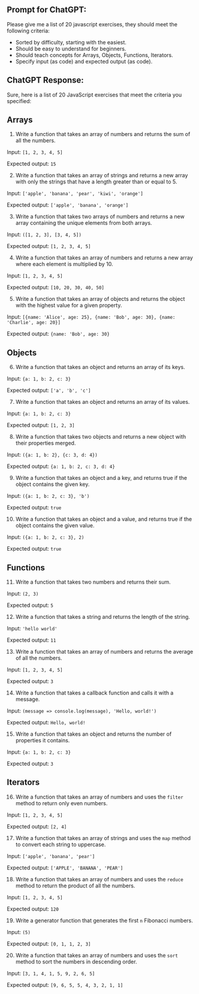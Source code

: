 ## Prompt for ChatGPT:

Please give me a list of 20 javascript exercises, they should meet the following criteria:
- Sorted by difficulty, starting with the easiest.
- Should be easy to understand for beginners.
- Should teach concepts for Arrays, Objects, Functions, Iterators.
- Specify input (as code) and expected output (as code).

## ChatGPT Response:

Sure, here is a list of 20 JavaScript exercises that meet the criteria you specified:

## Arrays

1. Write a function that takes an array of numbers and returns the sum of all the numbers.

Input: `[1, 2, 3, 4, 5]`

Expected output: `15`


2. Write a function that takes an array of strings and returns a new array with only the strings that have a length greater than or equal to 5.

Input: `['apple', 'banana', 'pear', 'kiwi', 'orange']`

Expected output: `['apple', 'banana', 'orange']`


3. Write a function that takes two arrays of numbers and returns a new array containing the unique elements from both arrays.

Input: `([1, 2, 3], [3, 4, 5])`

Expected output: `[1, 2, 3, 4, 5]`


4. Write a function that takes an array of numbers and returns a new array where each element is multiplied by 10.

Input: `[1, 2, 3, 4, 5]`

Expected output: `[10, 20, 30, 40, 50]`


5. Write a function that takes an array of objects and returns the object with the highest value for a given property.

Input: `[{name: 'Alice', age: 25}, {name: 'Bob', age: 30}, {name: 'Charlie', age: 20}]`

Expected output: `{name: 'Bob', age: 30}`


## Objects

6. Write a function that takes an object and returns an array of its keys.

Input: `{a: 1, b: 2, c: 3}`

Expected output: `['a', 'b', 'c']`


7. Write a function that takes an object and returns an array of its values.

Input: `{a: 1, b: 2, c: 3}`

Expected output: `[1, 2, 3]`


8. Write a function that takes two objects and returns a new object with their properties merged.

Input: `({a: 1, b: 2}, {c: 3, d: 4})`

Expected output: `{a: 1, b: 2, c: 3, d: 4}`


9. Write a function that takes an object and a key, and returns true if the object contains the given key.

Input: `({a: 1, b: 2, c: 3}, 'b')`

Expected output: `true`


10. Write a function that takes an object and a value, and returns true if the object contains the given value.

Input: `({a: 1, b: 2, c: 3}, 2)`

Expected output: `true`


## Functions

11. Write a function that takes two numbers and returns their sum.

Input: `(2, 3)`

Expected output: `5`


12. Write a function that takes a string and returns the length of the string.

Input: `'hello world'`

Expected output: `11`


13. Write a function that takes an array of numbers and returns the average of all the numbers.

Input: `[1, 2, 3, 4, 5]`

Expected output: `3`


14. Write a function that takes a callback function and calls it with a message.

Input: `(message => console.log(message), 'Hello, world!')`

Expected output: `Hello, world!`


15. Write a function that takes an object and returns the number of properties it contains.

Input: `{a: 1, b: 2, c: 3}`

Expected output: `3`


## Iterators

16. Write a function that takes an array of numbers and uses the `filter` method to return only even numbers.

Input: `[1, 2, 3, 4, 5]`

Expected output: `[2, 4]`


17. Write a function that takes an array of strings and uses the `map` method to convert each string to uppercase.

Input: `['apple', 'banana', 'pear']`

Expected output: `['APPLE', 'BANANA', 'PEAR']`


18. Write a function that takes an array of numbers and uses the `reduce` method to return the product of all the numbers.

Input: `[1, 2, 3, 4, 5]`

Expected output: `120`


19. Write a generator function that generates the first `n` Fibonacci numbers.

Input: `(5)`

Expected output: `[0, 1, 1, 2, 3]`


20. Write a function that takes an array of numbers and uses the `sort` method to sort the numbers in descending order.

Input: `[3, 1, 4, 1, 5, 9, 2, 6, 5]`

Expected output: `[9, 6, 5, 5, 4, 3, 2, 1, 1]`
